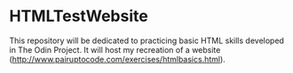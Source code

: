 # HTMLTestWebsite
This repository will be dedicated to practicing basic HTML skills developed in The Odin Project. It will host my recreation of a website (http://www.pairuptocode.com/exercises/htmlbasics.html).
